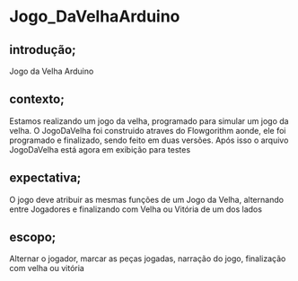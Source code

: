 # Jogo_DaVelhaArduino

## **introdução;** 
Jogo da Velha Arduino
## **contexto;**
Estamos realizando um jogo da velha, programado para simular um jogo da velha. O JogoDaVelha foi construido atraves do Flowgorithm aonde, ele foi programado e finalizado, sendo feito em duas versões. Após isso o arquivo JogoDaVelha está agora em exibição para testes

## **expectativa;** 
O jogo deve atribuir as mesmas funções de um Jogo da Velha, alternando entre Jogadores e finalizando com Velha ou Vitória de um dos lados

## **escopo;** 
Alternar o jogador, marcar as peças jogadas, narração do jogo, finalização com velha ou vitória

